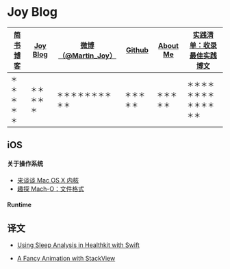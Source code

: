 
# Joy Blog


| [简书博客](http://www.jianshu.com/users/9c51a213b02e/latest_articles)   | [Joy Blog](https://github.com/Wl201314/Joy-Blog)    | [微博（@Martin_Joy）](http://weibo.com/5419850564/profile?rightmod=1&wvr=6&mod=personinfo&is_all=1)            | [Github](https://github.com/Wl201314)  |[About Me](https://github.com/Wl201314/Joy-Blog/blob/master/Contents/About%20Me.md) |[ 实践清单：收录最佳实践博文](https://github.com/Wl201314/Joy-Blog/blob/master/%E5%AE%9E%E8%B7%B5%E6%B8%85%E5%8D%95%EF%BC%9A%E6%94%B6%E5%BD%95%E6%9C%80%E4%BD%B3%E5%AE%9E%E8%B7%B5%E5%8D%9A%E6%96%87.md)|
| ------------- |-------------| -----| -----| -----|-----|
| ＊＊＊＊＊ | ＊＊＊＊＊ |＊＊＊＊＊＊＊＊＊＊ | ＊＊＊＊＊ | ＊＊＊＊＊|＊＊＊＊＊＊＊＊＊＊＊＊＊＊|

## iOS

#### 关于操作系统

* [来谈谈 Mac OS X 内核](https://github.com/Wl201314/Joy-Blog/blob/master/Blog/%E6%9D%A5%E8%B0%88%E8%B0%88%20Mac%20OS%20X%20%E5%86%85%E6%A0%B8.md)
* [趣探 Mach-O：文件格式](https://github.com/Wl201314/Joy-Blog/blob/master/Blog/%E8%B6%A3%E6%8E%A2%20Mach-O%EF%BC%9A%E6%96%87%E4%BB%B6%E6%A0%BC%E5%BC%8F.md)

#### Runtime

## 译文

* [Using Sleep Analysis in Healthkit with Swift](https://github.com/Wl201314/Joy-Blog/blob/master/Blog/Using%20Sleep%20Analysis%20in%20Healthkit%20with%20Swift.md)

* [A Fancy Animation with StackView](https://github.com/Wl201314/Joy-Blog/blob/master/Blog/A%20Fancy%20Animation%20with%20StackView.md)






